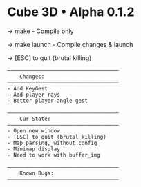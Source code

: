 # Cube 3D • Alpha 0.1.2

-> make - Compile only

-> make launch - Compile changes & launch

-> [ESC] to quit (brutal killing)
   
   
	————————————————————————————————————
		Changes:
	————————————————————————————————————
	- Add KeyGest
	- Add player rays
	- Better player angle gest

    ————————————————————————————————————
		Cur State:
	————————————————————————————————————
	- Open new window
	- [ESC] to quit (brutal killing)
	- Map parsing, without config
	- Minimap display
	- Need to work with buffer_img

	————————————————————————————————————
    	Known Bugs:
	————————————————————————————————————